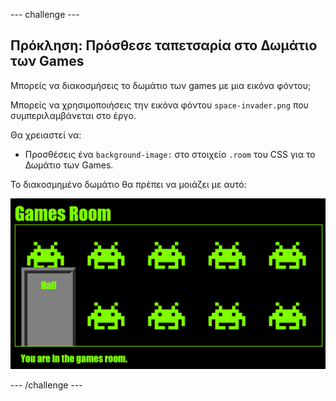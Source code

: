 \--- challenge \---

## Πρόκληση: Πρόσθεσε ταπετσαρία στο Δωμάτιο των Games

Μπορείς να διακοσμήσεις το δωμάτιο των games με μια εικόνα φόντου;

Μπορείς να χρησιμοποιήσεις την εικόνα φόντου `space-invader.png` που συμπεριλαμβάνεται στο έργο.

Θα χρειαστεί να:

+ Προσθέσεις ένα `background-image:` στο στοιχείο `.room` του CSS για το Δωμάτιο των Games. 

Το διακοσμημένο δωμάτιο θα πρέπει να μοιάζει με αυτό:

![screenshot](images/rooms-games-finished.png)

\--- /challenge \---